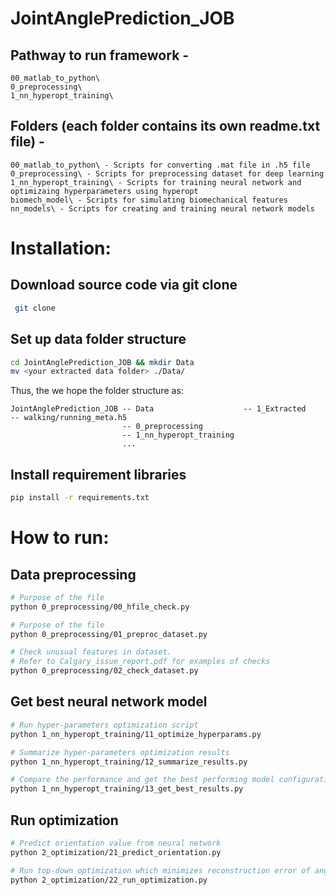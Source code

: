 # JointAnglePrediction_JOB

## Pathway to run framework - 
    00_matlab_to_python\
    0_preprocessing\
    1_nn_hyperopt_training\

## Folders (each folder contains its own readme.txt file) -
    00_matlab_to_python\ - Scripts for converting .mat file in .h5 file
    0_preprocessing\ - Scripts for preprocessing dataset for deep learning
    1_nn_hyperopt_training\ - Scripts for training neural network and optimizaing hyperparameters using hyperopt
    biomech_model\ - Scripts for simulating biomechanical features
    nn_models\ - Scripts for creating and training neural network models
    
 # Installation:
 ## Download source code via git clone
 ```bash
  git clone
  ```

  ## Set up data folder structure
  ```bash
  cd JointAnglePrediction_JOB && mkdir Data
  mv <your extracted data folder> ./Data/
  ```
  Thus, the we hope the folder structure as:
  ```
  JointAnglePrediction_JOB -- Data                    -- 1_Extracted      -- walking/running_meta.h5
                           -- 0_preprocessing
                           -- 1_nn_hyperopt_training
                           ...
  ```
  
  ## Install requirement libraries
  ```bash
  pip install -r requirements.txt
  ```
  
  # How to run:
  ## Data preprocessing
  ```bash
  # Purpose of the file
  python 0_preprocessing/00_hfile_check.py
  ```
  
  ```bash
  # Purpose of the file
  python 0_preprocessing/01_preproc_dataset.py
  ```
  
  ```bash
  # Check unusual features in dataset. 
  # Refer to Calgary_issue_report.pdf for examples of checks
  python 0_preprocessing/02_check_dataset.py
  ```
  
  ## Get best neural network model
  ```bash
  # Run hyper-parameters optimization script
  python 1_nn_hyperopt_training/11_optimize_hyperparams.py
  ```
  
  ```bash
  # Summarize hyper-parameters optimization results
  python 1_nn_hyperopt_training/12_summarize_results.py
  ```
  
  ```bash
  # Compare the performance and get the best performing model configuration
  python 1_nn_hyperopt_training/13_get_best_results.py
  ```
  
  ## Run optimization
  ```bash
  # Predict orientation value from neural network
  python 2_optimization/21_predict_orientation.py
  ```
  
  ```bash
  # Run top-down optimization which minimizes reconstruction error of angular velocity data
  python 2_optimization/22_run_optimization.py
  ```
